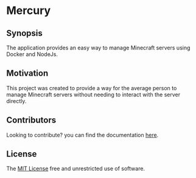 # Mercury

## Synopsis

The application provides an easy way to manage Minecraft servers using Docker and NodeJs.

## Motivation

This project was created to provide a way for the average person to manage Minecraft servers without needing to interact with the server directly.

## Contributors

Looking to contribute? you can find the documentation [here](./docs/TOC.md).

## License

The [MIT License](./LICENSE) free and unrestricted use of software.
